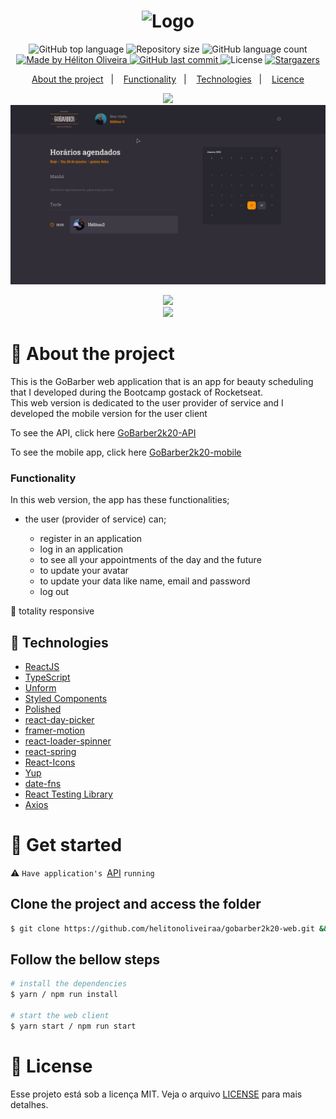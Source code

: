 <h1 align="center">
  <img src="https://res.cloudinary.com/dzn5ixmhq/image/upload/v1615852564/gobarber/GoBarber_1_vas4ar.png" alt="Logo" />
</h1>

<p align="center">
  <img alt="GitHub top language" src="https://img.shields.io/github/languages/top/helitonoliveiraa/gobarber2k20-web.svg?color=%23FF9000">

  <img alt="Repository size" src="https://img.shields.io/github/repo-size/helitonoliveiraa/gobarber2k20-web.svg?color=%23FF9000">

  <img alt="GitHub language count" src="https://img.shields.io/github/languages/count/helitonoliveiraa/gobarber2k20-web?color=%23FF9000">

  <a href="https://www.linkedin.com/in/helitonoliveira/">
    <img alt="Made by Héliton Oliveira" src="https://img.shields.io/badge/made%20by-Héliton Oliveira-%23FF9000">
  </a>

  <a href="https://github.com/helitonoliveiraa/gobarber2k20-web?/commits/master">
    <img alt="GitHub last commit" src="https://img.shields.io/github/last-commit/helitonoliveiraa/gobarber2k20-web??color=%23FF9000">
  </a>

  <img alt="License" src="https://img.shields.io/badge/license-MIT-%23FF9000">

  <a href="https://github.com/helitonoliveiraa/gobarber2k20-web/stargazers" >
    <img alt="Stargazers" src="https://img.shields.io/github/stars/helitonoliveiraa/gobarber2k20-web?style=social">
  </a>
</p>

<p align="center">
  <a href="#rocket-about-the-project">About the project</a>&nbsp;&nbsp;&nbsp;|&nbsp;&nbsp;&nbsp;
   <a href="#wrench-functionality">Functionality</a>&nbsp;&nbsp;&nbsp;|&nbsp;&nbsp;&nbsp;
  <a href="#wrench-technologies">Technologies</a>&nbsp;&nbsp;&nbsp;|&nbsp;&nbsp;&nbsp;
  <a href="#memo-license">Licence</a>
</p>

<p align="center">
  <img src="./.github/animation1.gif">

  <img src="./.github/animation2.gif">
</p>

<p align="center">
  <a href="https://keen-goodall-822c5d.netlify.app/">
    <img src="https://res.cloudinary.com/dzn5ixmhq/image/upload/v1612276477/button-netlify_gg2ey0.png" />
  </a>

  <br />

  <a href="https://www.youtube.com/watch?v=I4ptIFSG4Ps">
    <img src="https://res.cloudinary.com/dzn5ixmhq/image/upload/v1615903869/png-transparent-youtube-computer-icons-logo-youtube-angle-social-media-share-icon_1_kz6zg8.png" width="50">
  </a>
</p>

# :rocket: About the project

This is the GoBarber web application that is an app for beauty scheduling that I developed during the Bootcamp gostack of Rocketseat.<br />
This web version is dedicated to the user provider of service and I developed the mobile version for the user client

To see the API, click here [GoBarber2k20-API](https://github.com/helitonoliveiraa/gobarber2k20-api)

To see the mobile app, click here [GoBarber2k20-mobile](https://github.com/helitonoliveiraa/gobarber2k20-mobile)

### Functionality

In this web version, the app has these functionalities;

<ul>
  <li>the user (provider of service) can;</li>
  <ul>
    <li>register in an application</li>
    <li>log in an application</li>
    <li>to see all your appointments of the day and the future</li>
    <li>to update your avatar</li>
    <li>to update your data like name, email and password</li>
    <li>log out</li>
  </ul>
</ul>

 🎨 totality responsive

## :wrench: Technologies

- [ReactJS](https://pt-br.reactjs.org/)
- [TypeScript](https://www.typescriptlang.org/)
- [Unform](https://unform.dev/)
- [Styled Components](https://styled-components.com/)
- [Polished](https://polished.js.org/)
- [react-day-picker](https://react-day-picker.js.org/)
- [framer-motion](https://www.framer.com/)
- [react-loader-spinner](https://www.npmjs.com/package/react-loader-spinner)
- [react-spring](https://www.react-spring.io/)
- [React-Icons](https://react-icons.github.io/react-icons/)
- [Yup](https://github.com/jquense/yup)
- [date-fns](https://date-fns.org/)
- [React Testing Library](https://testing-library.com/docs/react-testing-library/intro/)
- [Axios](https://github.com/axios/axios)

# :tada: Get started

⚠ `Have application's `[API](https://github.com/helitonoliveiraa/gobarber2k20-api) `running`

## Clone the project and access the folder

```bash
$ git clone https://github.com/helitonoliveiraa/gobarber2k20-web.git && cd gobarber2k20-web
```

## Follow the bellow steps

```bash
# install the dependencies
$ yarn / npm run install

# start the web client
$ yarn start / npm run start
```
# :memo: License

Esse projeto está sob a licença MIT. Veja o arquivo [LICENSE](https://github.com/helitonoliveiraa/gobarber2k20-web/blob/main/LICENSE) para mais detalhes.
